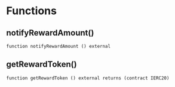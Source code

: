 # Functions

## notifyRewardAmount()
`function notifyRewardAmount () external`



## getRewardToken()
`function getRewardToken () external returns (contract IERC20)`



